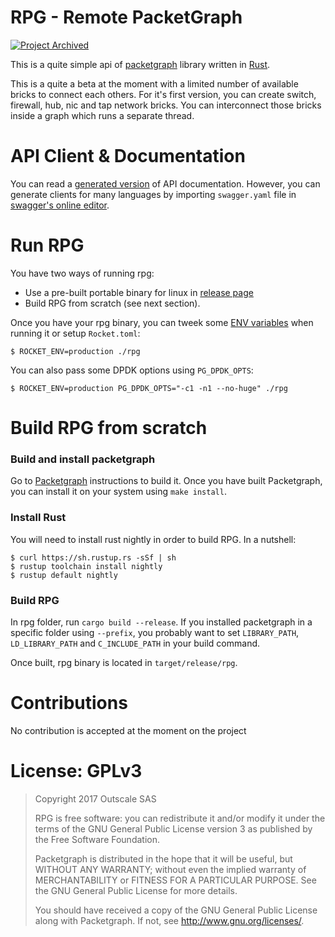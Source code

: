 # RPG - Remote PacketGraph
[![Project Archived](https://docs.outscale.com/fr/userguide/_images/Project-Archived-red.svg)](https://docs.outscale.com/en/userguide/Open-Source-Projects.html)

This is a quite simple api of [packetgraph](https://github.com/outscale/packetgraph) library written in [Rust](https://www.rust-lang.org/).

This is a quite a beta at the moment with a limited number of available bricks
to connect each others.
For it's first version, you can create switch, firewall, hub, nic and tap network bricks. You can interconnect those bricks inside a graph which runs a separate thread.

# API Client & Documentation

You can read a [generated version](https://osu.eu-west-2.outscale.com/jerome.jutteau/rpg/index.html) of API documentation. However, you can generate clients for many languages by importing `swagger.yaml` file in [swagger's online editor](http://editor.swagger.io).

# Run RPG
You have two ways of running rpg:
- Use a pre-built portable binary for linux in [release page](https://github.com/outscale/rpg/releases)
- Build RPG from scratch (see next section).

Once you have your rpg binary, you can tweek some [ENV variables](https://rocket.rs/guide/overview/#environment-variables) when running it or setup `Rocket.toml`:
```
$ ROCKET_ENV=production ./rpg
```

You can also pass some DPDK options using `PG_DPDK_OPTS`:
```
$ ROCKET_ENV=production PG_DPDK_OPTS="-c1 -n1 --no-huge" ./rpg
```

# Build RPG from scratch

### Build and install packetgraph

Go to [Packetgraph](https://github.com/outscale/packetgraph/) instructions to build it.
Once you have built Packetgraph, you can install it on your system using `make install`.

### Install Rust 
You will need to install rust nightly in order to build RPG.
In a nutshell:
```
$ curl https://sh.rustup.rs -sSf | sh
$ rustup toolchain install nightly
$ rustup default nightly
```

### Build RPG
In rpg folder, run `cargo build --release`. If you installed packetgraph in a specific folder using `--prefix`, you probably want to set `LIBRARY_PATH`, `LD_LIBRARY_PATH` and `C_INCLUDE_PATH` in your build command.

Once built, rpg binary is located in `target/release/rpg`.

# Contributions

No contribution is accepted at the moment on the project

# License: GPLv3

> Copyright 2017 Outscale SAS
>
> RPG is free software: you can redistribute it and/or modify
> it under the terms of the GNU General Public License version 3 as published
> by the Free Software Foundation.
>
> Packetgraph is distributed in the hope that it will be useful,
> but WITHOUT ANY WARRANTY; without even the implied warranty of
> MERCHANTABILITY or FITNESS FOR A PARTICULAR PURPOSE.  See the
> GNU General Public License for more details.
>
> You should have received a copy of the GNU General Public License
> along with Packetgraph.  If not, see <http://www.gnu.org/licenses/>.
